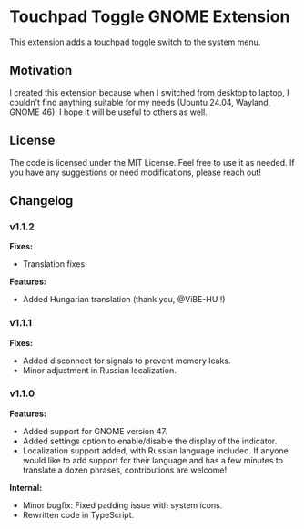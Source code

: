 # Touchpad Toggle GNOME Extension

This extension adds a touchpad toggle switch to the system menu.

## Motivation

I created this extension because when I switched from desktop to laptop, I couldn't find anything suitable for my needs (Ubuntu 24.04, Wayland, GNOME 46). I hope it will be useful to others as well.

## License

The code is licensed under the MIT License. Feel free to use it as needed. If you have any suggestions or need modifications, please reach out!

## Changelog

### v1.1.2

**Fixes:**
* Translation fixes

**Features:**
* Added Hungarian translation (thank you, @ViBE-HU !)

### v1.1.1

**Fixes:**
* Added disconnect for signals to prevent memory leaks.
* Minor adjustment in Russian localization.

### v1.1.0

**Features:**
* Added support for GNOME version 47.
* Added settings option to enable/disable the display of the indicator.
* Localization support added, with Russian language included. If anyone would like to add support for their language and has a few minutes to translate a dozen phrases, contributions are welcome!

**Internal:**
* Minor bugfix: Fixed padding issue with system icons.
* Rewritten code in TypeScript.